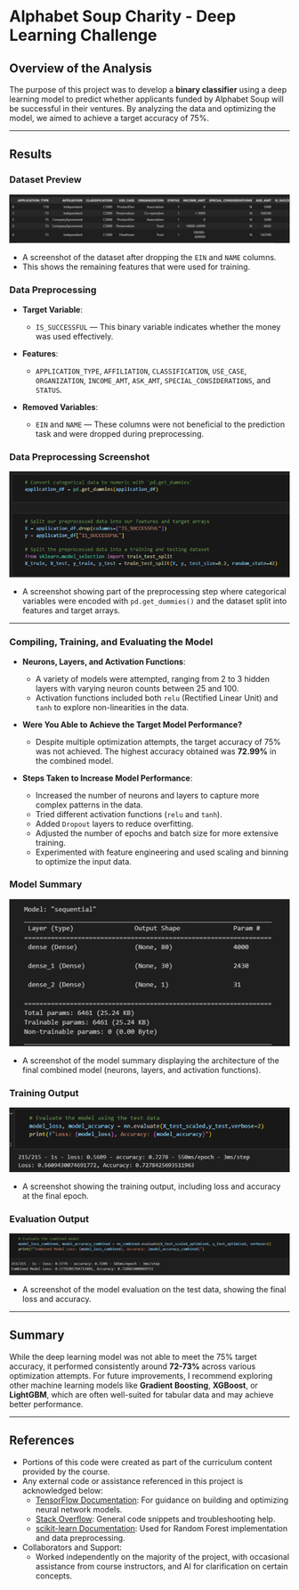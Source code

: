 # Alphabet Soup Charity - Deep Learning Challenge

## Overview of the Analysis

The purpose of this project was to develop a **binary classifier** using a deep learning model to predict whether applicants funded by Alphabet Soup will be successful in their ventures. By analyzing the data and optimizing the model, we aimed to achieve a target accuracy of 75%.

---

## Results

### Dataset Preview
![Dataset Preview](Images/dataset_preview.png)
   - A screenshot of the dataset after dropping the `EIN` and `NAME` columns. 
   - This shows the remaining features that were used for training.

### Data Preprocessing

- **Target Variable**: 
  - `IS_SUCCESSFUL` — This binary variable indicates whether the money was used effectively.
  
- **Features**: 
  - `APPLICATION_TYPE`, `AFFILIATION`, `CLASSIFICATION`, `USE_CASE`, `ORGANIZATION`, `INCOME_AMT`, `ASK_AMT`, `SPECIAL_CONSIDERATIONS`, and `STATUS`.

- **Removed Variables**: 
  - `EIN` and `NAME` — These columns were not beneficial to the prediction task and were dropped during preprocessing.

### Data Preprocessing Screenshot
![Data Preprocessing](Images/data_preprocessing.png)
   - A screenshot showing part of the preprocessing step where categorical variables were encoded with `pd.get_dummies()` and the dataset split into features and target arrays.

---

### Compiling, Training, and Evaluating the Model

- **Neurons, Layers, and Activation Functions**:
  - A variety of models were attempted, ranging from 2 to 3 hidden layers with varying neuron counts between 25 and 100.
  - Activation functions included both `relu` (Rectified Linear Unit) and `tanh` to explore non-linearities in the data.

- **Were You Able to Achieve the Target Model Performance?**
  - Despite multiple optimization attempts, the target accuracy of 75% was not achieved. The highest accuracy obtained was **72.99%** in the combined model.

- **Steps Taken to Increase Model Performance**:
  - Increased the number of neurons and layers to capture more complex patterns in the data.
  - Tried different activation functions (`relu` and `tanh`).
  - Added `Dropout` layers to reduce overfitting.
  - Adjusted the number of epochs and batch size for more extensive training.
  - Experimented with feature engineering and used scaling and binning to optimize the input data.

### Model Summary
![Model Summary](Images/model_summary.png)
   - A screenshot of the model summary displaying the architecture of the final combined model (neurons, layers, and activation functions).

### Training Output
![Training Output](Images/training_output.png)
   - A screenshot showing the training output, including loss and accuracy at the final epoch.

### Evaluation Output
![Evaluation Output](Images/evaluation_output.png)
   - A screenshot of the model evaluation on the test data, showing the final loss and accuracy.

---

## Summary

While the deep learning model was not able to meet the 75% target accuracy, it performed consistently around **72-73%** across various optimization attempts. For future improvements, I recommend exploring other machine learning models like **Gradient Boosting**, **XGBoost**, or **LightGBM**, which are often well-suited for tabular data and may achieve better performance.

---

## References

- Portions of this code were created as part of the curriculum content provided by the course.
- Any external code or assistance referenced in this project is acknowledged below:
   - [TensorFlow Documentation](https://www.tensorflow.org/): For guidance on building and optimizing neural network models.
   - [Stack Overflow](https://stackoverflow.com/): General code snippets and troubleshooting help.
   - [scikit-learn Documentation](https://scikit-learn.org/stable/): Used for Random Forest implementation and data preprocessing.
- Collaborators and Support:
   - Worked independently on the majority of the project, with occasional assistance from course instructors, and AI for clarification on certain concepts.

